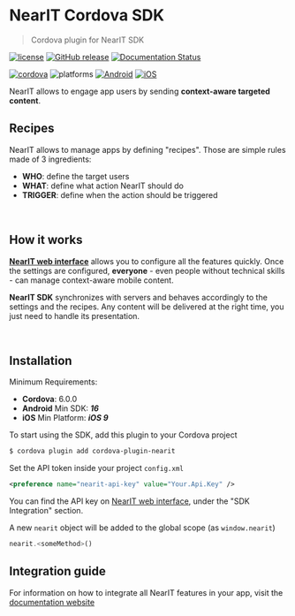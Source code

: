 # NearIT Cordova SDK
> Cordova plugin for NearIT SDK

[![license](https://img.shields.io/github/license/nearit/Cordova-SDK.svg)](LICENSE)
[![GitHub release](https://img.shields.io/github/release/nearit/Cordova-SDK.svg)](https://github.com/nearit/Cordova-SDK/releases)
[![Documentation Status](https://readthedocs.org/projects/nearit-cordova-sdk/badge/?version=latest)](http://nearit-cordova-sdk.readthedocs.io/en/latest/?badge=latest)

[![cordova](https://img.shields.io/badge/Cordova-6.0.0-green.svg)](https://cordova.apache.org/)
![platforms](https://img.shields.io/badge/platforms-Android%20%7C%20iOS-brightgreen.svg)
[![Android](https://img.shields.io/badge/Android-16-blue.svg)](https://developer.android.com/about/dashboards/index.html#Platform)
[![iOS](https://img.shields.io/badge/iOS-9-blue.svg)](https://developer.apple.com/ios/)

NearIT allows to engage app users by sending **context-aware targeted content**.

## Recipes
NearIT allows to manage apps by defining "recipes". Those are simple rules made of 3 ingredients:

* **WHO**: define the target users
* **WHAT**: define what action NearIT should do
* **TRIGGER**: define when the action should be triggered

<br>

## How it works
[**NearIT web interface**](https://go.nearit.com/) allows you to configure all the features quickly.
Once the settings are configured, **everyone** - even people without technical skills - can manage context-aware mobile content.

**NearIT SDK** synchronizes with servers and behaves accordingly to the settings and the recipes. Any content will be delivered at the right time, you just need to handle its presentation.

<br>

## Installation
Minimum Requirements:

- **Cordova**: 6.0.0
- **Android** Min SDK: ***16***
- **iOS** Min Platform: ***iOS 9***

To start using the SDK, add this plugin to your Cordova project

```bash
$ cordova plugin add cordova-plugin-nearit
```

Set the API token inside your project `config.xml`
```xml
<preference name="nearit-api-key" value="Your.Api.Key" />
```
You can find the API key on [NearIT web interface](https://go.nearit.com/), under the "SDK Integration" section.

A new `nearit` object will be added to the global scope (as `window.nearit`)
```js
nearit.<someMethod>()
```

## Integration guide
For information on how to integrate all NearIT features in your app, visit the [documentation website](http://nearit-cordova-sdk.readthedocs.io/)

